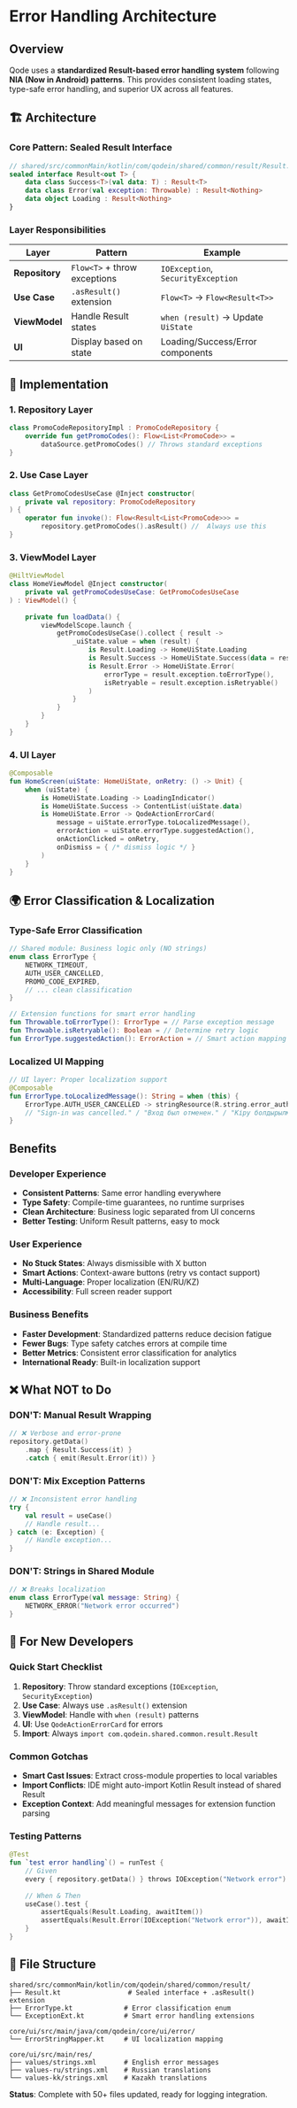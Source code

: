 # Error Handling Architecture

## Overview

Qode uses a **standardized Result-based error handling system** following **NIA (Now in Android) patterns**. This provides consistent loading states, type-safe error handling, and superior UX across all features.

## 🏗️ Architecture

### **Core Pattern: Sealed Result Interface**

```kotlin
// shared/src/commonMain/kotlin/com/qodein/shared/common/result/Result.kt
sealed interface Result<out T> {
    data class Success<T>(val data: T) : Result<T>
    data class Error(val exception: Throwable) : Result<Nothing>  
    data object Loading : Result<Nothing>
}
```

### **Layer Responsibilities**

| Layer | Pattern | Example |
|-------|---------|---------|
| **Repository** | `Flow<T>` + throw exceptions | `IOException`, `SecurityException` |
| **Use Case** | `.asResult()` extension | `Flow<T>` → `Flow<Result<T>>` |
| **ViewModel** | Handle Result states | `when (result)` → Update `UiState` |
| **UI** | Display based on state | Loading/Success/Error components |

## 🔧 Implementation

### **1. Repository Layer**
```kotlin
class PromoCodeRepositoryImpl : PromoCodeRepository {
    override fun getPromoCodes(): Flow<List<PromoCode>> =
        dataSource.getPromoCodes() // Throws standard exceptions
}
```

### **2. Use Case Layer**
```kotlin
class GetPromoCodesUseCase @Inject constructor(
    private val repository: PromoCodeRepository
) {
    operator fun invoke(): Flow<Result<List<PromoCode>>> =
        repository.getPromoCodes().asResult() //  Always use this
}
```

### **3. ViewModel Layer**
```kotlin
@HiltViewModel
class HomeViewModel @Inject constructor(
    private val getPromoCodesUseCase: GetPromoCodesUseCase
) : ViewModel() {
    
    private fun loadData() {
        viewModelScope.launch {
            getPromoCodesUseCase().collect { result ->
                _uiState.value = when (result) {
                    is Result.Loading -> HomeUiState.Loading
                    is Result.Success -> HomeUiState.Success(data = result.data)
                    is Result.Error -> HomeUiState.Error(
                        errorType = result.exception.toErrorType(),
                        isRetryable = result.exception.isRetryable()
                    )
                }
            }
        }
    }
}
```

### **4. UI Layer**
```kotlin
@Composable
fun HomeScreen(uiState: HomeUiState, onRetry: () -> Unit) {
    when (uiState) {
        is HomeUiState.Loading -> LoadingIndicator()
        is HomeUiState.Success -> ContentList(uiState.data)
        is HomeUiState.Error -> QodeActionErrorCard(
            message = uiState.errorType.toLocalizedMessage(),
            errorAction = uiState.errorType.suggestedAction(),
            onActionClicked = onRetry,
            onDismiss = { /* dismiss logic */ }
        )
    }
}
```

## 🌍 Error Classification & Localization

### **Type-Safe Error Classification**
```kotlin
// Shared module: Business logic only (NO strings)
enum class ErrorType {
    NETWORK_TIMEOUT,
    AUTH_USER_CANCELLED, 
    PROMO_CODE_EXPIRED,
    // ... clean classification
}

// Extension functions for smart error handling
fun Throwable.toErrorType(): ErrorType = // Parse exception message
fun Throwable.isRetryable(): Boolean = // Determine retry logic
fun ErrorType.suggestedAction(): ErrorAction = // Smart action mapping
```

### **Localized UI Mapping**
```kotlin
// UI layer: Proper localization support
@Composable
fun ErrorType.toLocalizedMessage(): String = when (this) {
    ErrorType.AUTH_USER_CANCELLED -> stringResource(R.string.error_auth_user_cancelled)
    // "Sign-in was cancelled." / "Вход был отменен." / "Кіру болдырылмады."
}
```

##  Benefits

### **Developer Experience**
- **Consistent Patterns**: Same error handling everywhere
- **Type Safety**: Compile-time guarantees, no runtime surprises
- **Clean Architecture**: Business logic separated from UI concerns
- **Better Testing**: Uniform Result patterns, easy to mock

### **User Experience**  
- **No Stuck States**: Always dismissible with X button
- **Smart Actions**: Context-aware buttons (retry vs contact support)
- **Multi-Language**: Proper localization (EN/RU/KZ)
- **Accessibility**: Full screen reader support

### **Business Benefits**
- **Faster Development**: Standardized patterns reduce decision fatigue
- **Fewer Bugs**: Type safety catches errors at compile time
- **Better Metrics**: Consistent error classification for analytics
- **International Ready**: Built-in localization support

## ❌ What NOT to Do

### **DON'T: Manual Result Wrapping**
```kotlin
// ❌ Verbose and error-prone
repository.getData()
    .map { Result.Success(it) }
    .catch { emit(Result.Error(it)) }
```

### **DON'T: Mix Exception Patterns**
```kotlin
// ❌ Inconsistent error handling
try {
    val result = useCase()
    // Handle result...
} catch (e: Exception) {
    // Handle exception...
}
```

### **DON'T: Strings in Shared Module**
```kotlin
// ❌ Breaks localization
enum class ErrorType(val message: String) {
    NETWORK_ERROR("Network error occurred")
}
```

## 🚀 For New Developers

### **Quick Start Checklist**
1. **Repository**: Throw standard exceptions (`IOException`, `SecurityException`)
2. **Use Case**: Always use `.asResult()` extension
3. **ViewModel**: Handle with `when (result)` patterns
4. **UI**: Use `QodeActionErrorCard` for errors
5. **Import**: Always `import com.qodein.shared.common.result.Result`

### **Common Gotchas**
- **Smart Cast Issues**: Extract cross-module properties to local variables
- **Import Conflicts**: IDE might auto-import Kotlin Result instead of shared Result
- **Exception Context**: Add meaningful messages for extension function parsing

### **Testing Patterns**
```kotlin
@Test
fun `test error handling`() = runTest {
    // Given
    every { repository.getData() } throws IOException("Network error")
    
    // When & Then
    useCase().test {
        assertEquals(Result.Loading, awaitItem())
        assertEquals(Result.Error(IOException("Network error")), awaitItem())
    }
}
```

## 📁 File Structure

```
shared/src/commonMain/kotlin/com/qodein/shared/common/result/
├── Result.kt                 # Sealed interface + .asResult() extension
├── ErrorType.kt             # Error classification enum
└── ExceptionExt.kt          # Smart error handling extensions

core/ui/src/main/java/com/qodein/core/ui/error/
└── ErrorStringMapper.kt     # UI localization mapping

core/ui/src/main/res/
├── values/strings.xml       # English error messages
├── values-ru/strings.xml    # Russian translations  
└── values-kk/strings.xml    # Kazakh translations
```

**Status**:  Complete with 50+ files updated, ready for logging integration.
